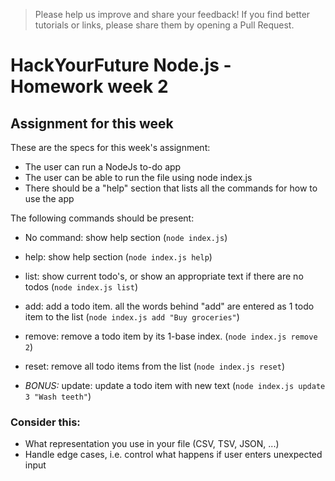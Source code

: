 > Please help us improve and share your feedback! If you find better tutorials or links, please share them by opening a Pull Request.

# HackYourFuture Node.js - Homework week 2

## Assignment for this week
These are the specs for this week's assignment:
- The user can run a NodeJs to-do app
- The user can be able to run the file using node index.js
- There should be a "help" section that lists all the commands for how to use the app

The following commands should be present:
- No command: show help section (`node index.js`)
- help: show help section (`node index.js help`)
- list: show current todo's, or show an appropriate text if there are no todos (`node index.js list`)
- add: add a todo item. all the words behind "add" are entered as 1 todo item to the list (`node index.js add "Buy groceries"`)
- remove: remove a todo item by its 1-base index. (`node index.js remove 2`)
- reset: remove all todo items from the list (`node index.js reset`)

- *BONUS:* update: update a todo item with new text (`node index.js update 3 "Wash teeth"`)

### Consider this:
- What representation you use in your file (CSV, TSV, JSON, ...)
- Handle edge cases, i.e. control what happens if user enters unexpected input
